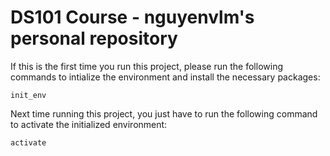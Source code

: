 # DS101 Course - nguyenvlm's personal repository

If this is the first time you run this project, please run the following commands to intialize the environment and install the necessary packages:
```
init_env
```

Next time running this project, you just have to run the following command to activate the initialized environment:
```
activate
```


